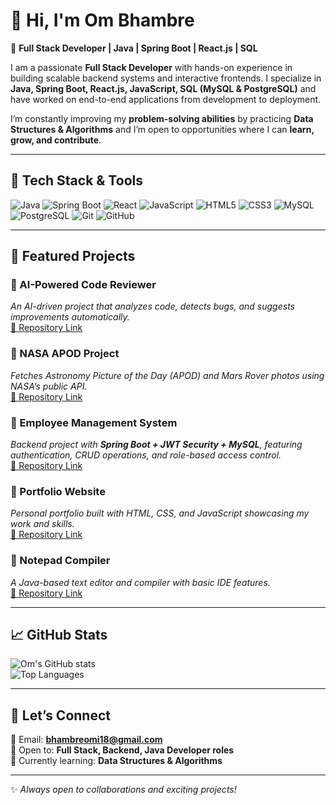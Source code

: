# 👋 Hi, I'm Om Bhambre  

🚀 **Full Stack Developer | Java | Spring Boot | React.js | SQL**  

I am a passionate **Full Stack Developer** with hands-on experience in building scalable backend systems and interactive frontends. I specialize in **Java, Spring Boot, React.js, JavaScript, SQL (MySQL & PostgreSQL)** and have worked on end-to-end applications from development to deployment.  

I’m constantly improving my **problem-solving abilities** by practicing **Data Structures & Algorithms** and I’m open to opportunities where I can **learn, grow, and contribute**.  

---

## 🔧 Tech Stack & Tools
![Java](https://img.shields.io/badge/Java-ED8B00?style=for-the-badge&logo=java&logoColor=white) 
![Spring Boot](https://img.shields.io/badge/Spring%20Boot-6DB33F?style=for-the-badge&logo=springboot&logoColor=white) 
![React](https://img.shields.io/badge/React-20232A?style=for-the-badge&logo=react&logoColor=61DAFB) 
![JavaScript](https://img.shields.io/badge/JavaScript-323330?style=for-the-badge&logo=javascript&logoColor=F7DF1E) 
![HTML5](https://img.shields.io/badge/HTML5-E34F26?style=for-the-badge&logo=html5&logoColor=white) 
![CSS3](https://img.shields.io/badge/CSS3-1572B6?style=for-the-badge&logo=css3&logoColor=white) 
![MySQL](https://img.shields.io/badge/MySQL-005C84?style=for-the-badge&logo=mysql&logoColor=white) 
![PostgreSQL](https://img.shields.io/badge/PostgreSQL-316192?style=for-the-badge&logo=postgresql&logoColor=white) 
![Git](https://img.shields.io/badge/Git-F05032?style=for-the-badge&logo=git&logoColor=white) 
![GitHub](https://img.shields.io/badge/GitHub-181717?style=for-the-badge&logo=github&logoColor=white)
 

---

## 📂 Featured Projects  

### 🔹 AI-Powered Code Reviewer  
*An AI-driven project that analyzes code, detects bugs, and suggests improvements automatically.*  
[🔗 Repository Link](#)  

### 🔹 NASA APOD Project  
*Fetches Astronomy Picture of the Day (APOD) and Mars Rover photos using NASA’s public API.*  
[🔗 Repository Link](#)  

### 🔹 Employee Management System  
*Backend project with **Spring Boot + JWT Security + MySQL**, featuring authentication, CRUD operations, and role-based access control.*  
[🔗 Repository Link](#)  

### 🔹 Portfolio Website  
*Personal portfolio built with HTML, CSS, and JavaScript showcasing my work and skills.*  
[🔗 Repository Link](#)  

### 🔹 Notepad Compiler  
*A Java-based text editor and compiler with basic IDE features.*  
[🔗 Repository Link](#)  

---

## 📈 GitHub Stats  

![Om's GitHub stats](https://github-readme-stats.vercel.app/api?username=omi1808&show_icons=true&theme=tokyonight)  
![Top Languages](https://github-readme-stats.vercel.app/api/top-langs/?username=omi1808&layout=compact&theme=tokyonight)  

---

## 🤝 Let’s Connect  

📩 Email: **bhambreomi18@gmail.com**  
💼 Open to: **Full Stack, Backend, Java Developer roles**  
🌱 Currently learning: **Data Structures & Algorithms**  

---
✨ *Always open to collaborations and exciting projects!*  
